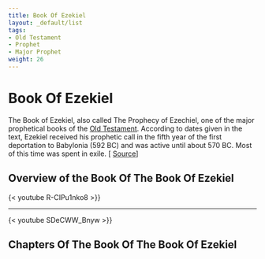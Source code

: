 ```yaml
---
title: Book Of Ezekiel
layout: _default/list
tags:
- Old Testament
- Prophet
- Major Prophet
weight: 26
---
```

# Book Of Ezekiel
The Book of Ezekiel, also called The Prophecy of Ezechiel, one of the major prophetical books of the [Old Testament](/tags/old-testament/). According to dates given in the text, Ezekiel received his prophetic call in the fifth year of the first deportation to Babylonia (592 BC) and was active until about 570 BC. Most of this time was spent in exile. [ [Source](https://www.britannica.com/topic/The-Book-of-Ezekiel)]

## Overview of the Book Of The Book Of Ezekiel
{< youtube R-CIPu1nko8 >}}

---

{< youtube SDeCWW_Bnyw >}}

## Chapters Of The Book Of The Book Of Ezekiel